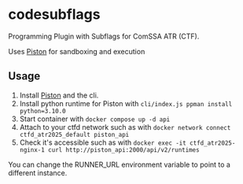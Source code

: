 # codesubflags
Programming Plugin with Subflags for ComSSA ATR (CTF).

Uses [Piston](https://github.com/engineer-man/piston) for sandboxing and execution

## Usage
1. Install [Piston](https://github.com/engineer-man/piston) and the cli.
2. Install python runtime for Piston with `cli/index.js ppman install python=3.10.0`
3. Start container with `docker compose up -d api`
4. Attach to your ctfd network such as with `docker network connect ctfd_atr2025_default piston_api`
5. Check it's accessible such as with `docker exec -it ctfd_atr2025-nginx-1 curl http://piston_api:2000/api/v2/runtimes`

You can change the RUNNER_URL environment variable to point to a different instance.
